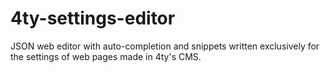# 4ty-settings-editor
JSON web editor with auto-completion and snippets written exclusively for the settings of web pages made in 4ty's CMS. 
